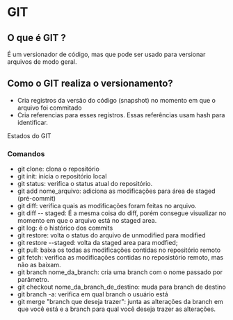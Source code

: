 # GIT #


## O  que é GIT ? ##

É um versionador de código, mas que pode ser usado para versionar arquivos de modo geral.

Como o GIT  realiza o versionamento? 
------------------------------------

- Cria registros da versão do código (snapshot) no momento em que o arquivo foi commitado
- Cria referencias para esses registros. Essas referências usam hash para identificar.


Estados do GIT 

### Comandos ###

- git clone: clona o repositório
- git init: inicia o repositório local
- git status: verifica o status atual do repositório.
- git add nome_arquivo: adiciona as modificações para área de staged (pré-commit)
- git diff: verifica quais as modificações foram feitas no arquivo.
- git diff -- staged: É a mesma coisa do diff, porém consegue visualizar no momento em que o arquivo está no staged area.
- git log: é o histórico dos commits
- git restore: volta o status do arquivo de unmodified para modified
- git restore --staged: volta da staged area para modfied;
- git pull: baixa os todas as modificações contidas no repositório remoto
- git fetch: verifica as modificações contidas no reposistório remoto, mas não as baixam.
- git branch nome_da_branch: cria uma branch com o nome passado por parâmetro.
- git checkout nome_da_branch_de_destino: muda para branch de destino
- git branch -a: verifica em qual branch o usuário está
- git merge "branch que deseja trazer": junta as alterações da branch em que você está e a branch para qual você deseja trazer as alterações.

